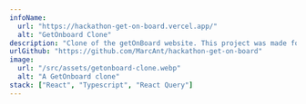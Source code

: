 ```yaml
---
infoName:
  url: "https://hackathon-get-on-board.vercel.app/"
  alt: "GetOnboard Clone"
description: "Clone of the getOnBoard website. This project was made for a Gentleman Programming's hackathon and winning first place."
urlGithub: "https://github.com/MarcAnt/hackathon-get-on-board"
image:
  url: "/src/assets/getonboard-clone.webp"
  alt: "A GetOnboard clone"
stack: ["React", "Typescript", "React Query"]
---
```

